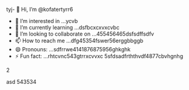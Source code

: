 tyj- 👋 Hi, I’m @kofatertyrr6
- 👀 I’m interested in ...ycvb
- 🌱 I’m currently learning ...dsfbcxcxvxcvbc
- 💞️ I’m looking to collaborate on ...455456465dsfsdffsdfv
- 📫 How to reach me ...dfg45354fswer56erggbbggb
- 😄 Pronouns: ...sdfrrwe4141876875956ghkghk
- ⚡ Fun fact: ...rhtcvnc543gtrrxcvvxc
5sfdsadfrththvdf4877cbvhgnhg
<!---cbm
kofatertyrr/kofatertyrr is a ✨ special ✨ repository because its `README.md` (this file) appears on your GitHub profile.
You can click the Preview link to take a look at your changes.e2vbcc
--->2
asd
543534
